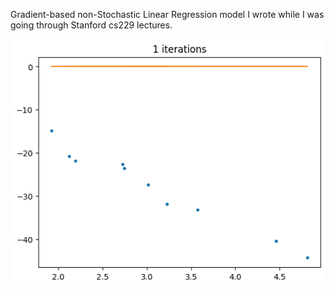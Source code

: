Gradient-based non-Stochastic Linear Regression model I wrote while I was going through Stanford cs229 lectures.

<p align="center">
  <img src="High_Rate_movie4.gif" />
</p>